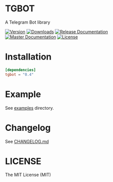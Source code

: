 # TGBOT

A Telegram Bot library

[![Version](https://img.shields.io/crates/v/tgbot.svg?style=flat-square)](https://crates.io/crates/tgbot)
[![Downloads](https://img.shields.io/crates/d/tgbot.svg?style=flat-square)](https://crates.io/crates/tgbot)
[![Release Documentation](https://img.shields.io/badge/docs-release-brightgreen.svg?style=flat-square)](https://docs.rs/tgbot)
[![Master Documentation](https://img.shields.io/badge/docs-master-brightgreen.svg?style=flat-square)](https://tg-rs.github.io/tg-rs/tgbot)
[![License](https://img.shields.io/crates/l/tgbot.svg?style=flat-square)](./LICENSE)

# Installation

```toml
[dependencies]
tgbot = "0.4"
```

# Example

See [examples](https://github.com/tg-rs/tg-rs/tree/0.4.0/tgbot/examples) directory.

# Changelog

See [CHANGELOG.md](CHANGELOG.md)

# LICENSE

The MIT License (MIT)
